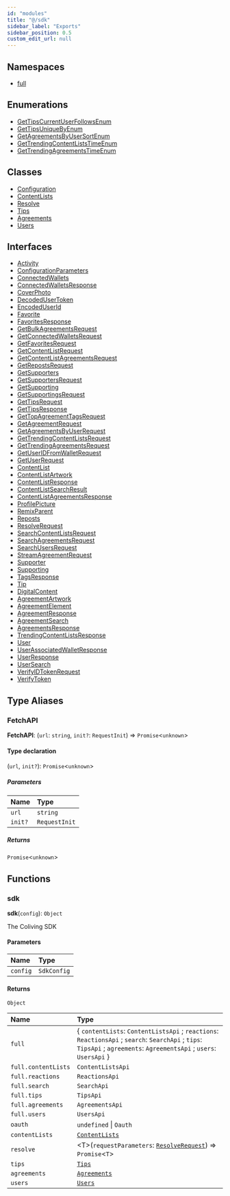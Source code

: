 ```yaml
---
id: "modules"
title: "@/sdk"
sidebar_label: "Exports"
sidebar_position: 0.5
custom_edit_url: null
---
```


## Namespaces

- [full](namespaces/full.md)

## Enumerations

- [GetTipsCurrentUserFollowsEnum](enums/GetTipsCurrentUserFollowsEnum.md)
- [GetTipsUniqueByEnum](enums/GetTipsUniqueByEnum.md)
- [GetAgreementsByUserSortEnum](enums/GetAgreementsByUserSortEnum.md)
- [GetTrendingContentListsTimeEnum](enums/GetTrendingContentListsTimeEnum.md)
- [GetTrendingAgreementsTimeEnum](enums/GetTrendingAgreementsTimeEnum.md)

## Classes

- [Configuration](classes/Configuration.md)
- [ContentLists](classes/ContentListsApi.md)
- [Resolve](classes/ResolveApi.md)
- [Tips](classes/TipsApi.md)
- [Agreements](classes/AgreementsApi.md)
- [Users](classes/UsersApi.md)

## Interfaces

- [Activity](interfaces/Activity.md)
- [ConfigurationParameters](interfaces/ConfigurationParameters.md)
- [ConnectedWallets](interfaces/ConnectedWallets.md)
- [ConnectedWalletsResponse](interfaces/ConnectedWalletsResponse.md)
- [CoverPhoto](interfaces/CoverPhoto.md)
- [DecodedUserToken](interfaces/DecodedUserToken.md)
- [EncodedUserId](interfaces/EncodedUserId.md)
- [Favorite](interfaces/Favorite.md)
- [FavoritesResponse](interfaces/FavoritesResponse.md)
- [GetBulkAgreementsRequest](interfaces/GetBulkAgreementsRequest.md)
- [GetConnectedWalletsRequest](interfaces/GetConnectedWalletsRequest.md)
- [GetFavoritesRequest](interfaces/GetFavoritesRequest.md)
- [GetContentListRequest](interfaces/GetContentListRequest.md)
- [GetContentListAgreementsRequest](interfaces/GetContentListAgreementsRequest.md)
- [GetRepostsRequest](interfaces/GetRepostsRequest.md)
- [GetSupporters](interfaces/GetSupporters.md)
- [GetSupportersRequest](interfaces/GetSupportersRequest.md)
- [GetSupporting](interfaces/GetSupporting.md)
- [GetSupportingsRequest](interfaces/GetSupportingsRequest.md)
- [GetTipsRequest](interfaces/GetTipsRequest.md)
- [GetTipsResponse](interfaces/GetTipsResponse.md)
- [GetTopAgreementTagsRequest](interfaces/GetTopAgreementTagsRequest.md)
- [GetAgreementRequest](interfaces/GetAgreementRequest.md)
- [GetAgreementsByUserRequest](interfaces/GetAgreementsByUserRequest.md)
- [GetTrendingContentListsRequest](interfaces/GetTrendingContentListsRequest.md)
- [GetTrendingAgreementsRequest](interfaces/GetTrendingAgreementsRequest.md)
- [GetUserIDFromWalletRequest](interfaces/GetUserIDFromWalletRequest.md)
- [GetUserRequest](interfaces/GetUserRequest.md)
- [ContentList](interfaces/ContentList.md)
- [ContentListArtwork](interfaces/ContentListArtwork.md)
- [ContentListResponse](interfaces/ContentListResponse.md)
- [ContentListSearchResult](interfaces/ContentListSearchResult.md)
- [ContentListAgreementsResponse](interfaces/ContentListAgreementsResponse.md)
- [ProfilePicture](interfaces/ProfilePicture.md)
- [RemixParent](interfaces/RemixParent.md)
- [Reposts](interfaces/Reposts.md)
- [ResolveRequest](interfaces/ResolveRequest.md)
- [SearchContentListsRequest](interfaces/SearchContentListsRequest.md)
- [SearchAgreementsRequest](interfaces/SearchAgreementsRequest.md)
- [SearchUsersRequest](interfaces/SearchUsersRequest.md)
- [StreamAgreementRequest](interfaces/StreamAgreementRequest.md)
- [Supporter](interfaces/Supporter.md)
- [Supporting](interfaces/Supporting.md)
- [TagsResponse](interfaces/TagsResponse.md)
- [Tip](interfaces/Tip.md)
- [DigitalContent](interfaces/DigitalContent.md)
- [AgreementArtwork](interfaces/AgreementArtwork.md)
- [AgreementElement](interfaces/AgreementElement.md)
- [AgreementResponse](interfaces/AgreementResponse.md)
- [AgreementSearch](interfaces/AgreementSearch.md)
- [AgreementsResponse](interfaces/AgreementsResponse.md)
- [TrendingContentListsResponse](interfaces/TrendingContentListsResponse.md)
- [User](interfaces/User.md)
- [UserAssociatedWalletResponse](interfaces/UserAssociatedWalletResponse.md)
- [UserResponse](interfaces/UserResponse.md)
- [UserSearch](interfaces/UserSearch.md)
- [VerifyIDTokenRequest](interfaces/VerifyIDTokenRequest.md)
- [VerifyToken](interfaces/VerifyToken.md)

## Type Aliases

### FetchAPI

 **FetchAPI**: (`url`: `string`, `init?`: `RequestInit`) => `Promise`<`unknown`\>

#### Type declaration

(`url`, `init?`): `Promise`<`unknown`\>

##### Parameters

| Name | Type |
| :------ | :------ |
| `url` | `string` |
| `init?` | `RequestInit` |

##### Returns

`Promise`<`unknown`\>

## Functions

### sdk

**sdk**(`config`): `Object`

The Coliving SDK

#### Parameters

| Name | Type |
| :------ | :------ |
| `config` | `SdkConfig` |

#### Returns

`Object`

| Name | Type |
| :------ | :------ |
| `full` | { `contentLists`: `ContentListsApi` ; `reactions`: `ReactionsApi` ; `search`: `SearchApi` ; `tips`: `TipsApi` ; `agreements`: `AgreementsApi` ; `users`: `UsersApi`  } |
| `full.contentLists` | `ContentListsApi` |
| `full.reactions` | `ReactionsApi` |
| `full.search` | `SearchApi` |
| `full.tips` | `TipsApi` |
| `full.agreements` | `AgreementsApi` |
| `full.users` | `UsersApi` |
| `oauth` | `undefined` \| `Oauth` |
| `contentLists` | [`ContentLists`](classes/ContentListsApi.md) |
| `resolve` | <T\>(`requestParameters`: [`ResolveRequest`](interfaces/ResolveRequest.md)) => `Promise`<`T`\> |
| `tips` | [`Tips`](classes/TipsApi.md) |
| `agreements` | [`Agreements`](classes/AgreementsApi.md) |
| `users` | [`Users`](classes/UsersApi.md) |
